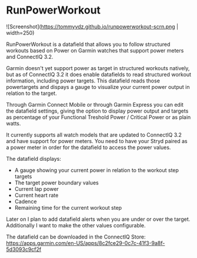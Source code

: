 # RunPowerWorkout

![Screenshot](https://tommyvdz.github.io/runpowerworkout-scrn.png | width=250)

RunPowerWorkout is a datafield that allows you to follow structured workouts based on Power on Garmin watches that support power meters and ConnectIQ 3.2.

Garmin doesn't yet support power as target in structured workouts natively, but as of ConnectIQ 3.2 it does enable datafields to read structured workout information, including power targets. This datafield reads those powertargets and dispays a gauge to visualize your current power output in relation to the target. 

Through Garmin Connect Mobile or through Garmin Express you can edit the datafield settings, giving the option to display power output and targets as percentage of your Functional Treshold Power / Critical Power or as plain watts. 

It currently supports all watch models that are updated to ConnectIQ 3.2 and have support for power meters. You need to have your Stryd paired as a power meter in order for the datafield to access the power values. 

The datafield displays:
* A gauge showing your current power in relation to the workout step targets
* The target power boundary values
* Current lap power
* Current heart rate
* Cadence
* Remaining time for the current workout step

Later on I plan to add datafield alerts when you are under or over the target. Additionally I want to make the other values configurable. 

The datafield can be downloaded in the ConnectIQ Store:
https://apps.garmin.com/en-US/apps/8c2fce29-0c7c-41f3-9a8f-5d3093c9cf2f